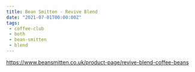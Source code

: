 ```yaml
---
title: Bean Smitten - Revive Blend
date: "2021-07-01T00:00:00Z"
tags:
 - coffee-club
 - both
 - bean-smitten
 - blend
---
```


https://www.beansmitten.co.uk/product-page/revive-blend-coffee-beans
